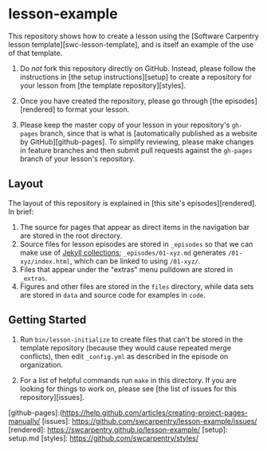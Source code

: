 lesson-example
==============

This repository shows how to create a lesson using
the [Software Carpentry lesson template][swc-lesson-template],
and is itself an example of the use of that template.

1.  Do *not* fork this repository directly on GitHub.
    Instead, please follow the instructions in [the setup instructions][setup]
    to create a repository for your lesson from
    [the template repository][styles].

2.  Once you have created the repository,
    please go through [the episodes][rendered] to format your lesson.

3.  Please keep the master copy of your lesson in your repository's `gh-pages` branch,
    since that is what is
    [automatically published as a website by GitHub][github-pages].
    To simplify reviewing,
    please make changes in feature branches
    and then submit pull requests against the `gh-pages` branch
    of your lesson's repository.

## Layout

The layout of this repository is explained in [this site's episodes][rendered].
In brief:

1.  The source for pages that appear as direct items in the navigation bar
    are stored in the root directory.
2.  Source files for lesson episodes are stored in `_episodes`
    so that we can make use of [Jekyll collections][collections];
    `_episodes/01-xyz.md` generates `/01-xyz/index.html`,
    which can be linked to using `/01-xyz/`.
3.  Files that appear under the "extras" menu pulldown are stored in `_extras`.
4.  Figures and other files are stored in the `files` directory,
    while data sets are stored in `data`
    and source code for examples in `code`.

## Getting Started

1.  Run `bin/lesson-initialize` to create files
    that can't be stored in the template repository
    (because they would cause repeated merge conflicts),
    then edit `_config.yml` as described in the episode on organization.

2.  For a list of helpful commands run `make` in this directory.
    If you are looking for things to work on,
    please see [the list of issues for this repository][issues].

[collections]: https://jekyllrb.com/docs/collections/
[github-pages]:(https://help.github.com/articles/creating-project-pages-manually/
[issues]: https://github.com/swcarpentry/lesson-example/issues/
[rendered]: https://swcarpentry.github.io/lesson-example/
[setup]: setup.md
[styles]: https://github.com/swcarpentry/styles/
